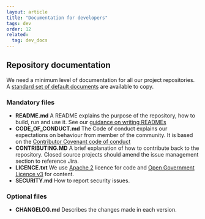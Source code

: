```yaml
---
layout: article
title: "Documentation for developers"
tags: dev
order: 12
related:
  tag: dev_docs
---
```

## Repository documentation

We need a minimum level of documentation for all our project repositories. A [standard set of default documents][nhsbsa_standard_repository_documents] are available to copy.

### Mandatory files

* __README.md__
  A README explains the purpose of the repository, how to build, run and use it.
  See our [guidance on writing READMEs](../dev-documentation-readme/)
* __CODE_OF_CONDUCT.md__
  The Code of conduct explains our expectations on behaviour from member of the community.
  It is based on the [Contributor Covenant code of conduct][contributor_covenant_coc]
* __CONTRIBUTING.MD__
  A brief explanation of how to contribute back to the repository. Closed source projects should amend the issue management section to reference Jira.
* __LICENCE.txt__
  We use [Apache 2][licence_apache2] licence for code and [Open Government Licence v3][licence_ogl3] for content.
* __SECURITY.md__
How to report security issues.

### Optional files

* __CHANGELOG.md__
  Describes the changes made in each version.

[nhsbsa_standard_repository_documents]: <https://dps-gitlab.service.nhsbsa/nhsbsa-libs/bsa-os-prototype>
[contributor_covenant_coc]: <https://www.contributor-covenant.org/version/2/1/code_of_conduct/>
[licence_apache2]: <https://www.apache.org/licenses/LICENSE-2.0>
[licence_ogl3]: <https://www.nationalarchives.gov.uk/doc/open-government-licence/version/3/>
[licence_spdx]: <https://spdx.org/licenses/>
[licence_spdx_apache2]: <https://spdx.org/licenses/Apache-2.0.html>
